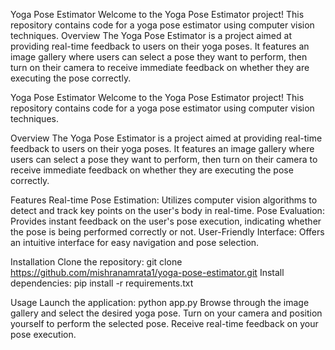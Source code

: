 Yoga Pose Estimator
Welcome to the Yoga Pose Estimator project! This repository contains code for a yoga pose estimator using computer vision techniques.
Overview
The Yoga Pose Estimator is a project aimed at providing real-time feedback to users on their yoga poses. It features an image gallery where users can select a pose they want to perform, then turn on their camera to receive immediate feedback on whether they are executing the pose correctly.

Yoga Pose Estimator
Welcome to the Yoga Pose Estimator project! This repository contains code for a yoga pose estimator using computer vision techniques.

Overview
The Yoga Pose Estimator is a project aimed at providing real-time feedback to users on their yoga poses. It features an image gallery where users can select a pose they want to perform, then turn on their camera to receive immediate feedback on whether they are executing the pose correctly.

Features
Real-time Pose Estimation: Utilizes computer vision algorithms to detect and track key points on the user's body in real-time.
Pose Evaluation: Provides instant feedback on the user's pose execution, indicating whether the pose is being performed correctly or not.
User-Friendly Interface: Offers an intuitive interface for easy navigation and pose selection.

Installation
Clone the repository:
git clone https://github.com/mishranamrata1/yoga-pose-estimator.git
Install dependencies:
pip install -r requirements.txt

Usage
Launch the application:
python app.py
Browse through the image gallery and select the desired yoga pose.
Turn on your camera and position yourself to perform the selected pose.
Receive real-time feedback on your pose execution.

